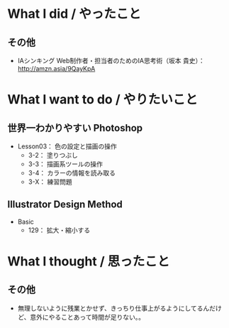 # What I did / やったこと
## その他
- IAシンキング Web制作者・担当者のためのIA思考術（坂本 貴史）： http://amzn.asia/9QayKpA

# What I want to do / やりたいこと
## 世界一わかりやすい Photoshop
- Lesson03： 色の設定と描画の操作
    - 3-2： 塗りつぶし
    - 3-3： 描画系ツールの操作
    - 3-4： カラーの情報を読み取る
    - 3-X： 練習問題

## Illustrator Design Method
- Basic
    - 129： 拡大・縮小する

# What I thought / 思ったこと
## その他
- 無理しないように残業とかせず、きっちり仕事上がるようにしてるんだけど、意外にやることあって時間が足りない。。
